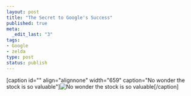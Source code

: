 ```yaml
---
layout: post
title: "The Secret to Google's Success"
published: true
meta:
  _edit_last: "3"
tags:
- Google
- zelda
type: post
status: publish
---
```

[caption id="" align="alignnone" width="659" caption="No wonder the stock is so valuable"]![No wonder the stock is so valuable](http://img.skitch.com/20090423-82a36gm9m8qq4fsbj6scn4x2dy.jpg)[/caption]
